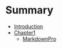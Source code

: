 # Summary

* [Introduction](README.md)
* [Chapter1](part1/ch1context.md)
    * [MarkdownPro](part1/MarkdownPro.md)

